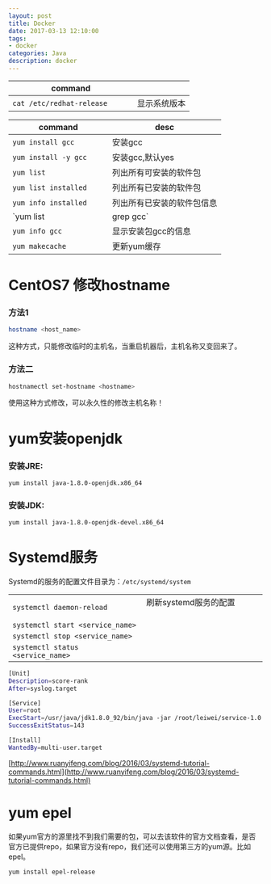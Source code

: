 ```yaml
---
layout: post
title: Docker
date: 2017-03-13 12:10:00
tags:
- docker
categories: Java
description: docker
---
```


|               command                |                              |
| ------------------------------------ | ---------------------------- |
| `cat /etc/redhat-release`            | 显示系统版本                   |


|             command          |               desc             |
| ---------------------------- | ------------------------------ |
| `yum install gcc`            | 安装gcc                        |
| `yum install -y gcc`         | 安装gcc,默认yes                 |
| `yum list`                   | 列出所有可安装的软件包            |
| `yum list installed`         | 列出所有已安装的软件包            |
| `yum info installed`         | 列出所有已安装的软件包信息         |
| `yum list | grep gcc`        | 搜索可用的gcc包                 |
| `yum info gcc`               | 显示安装包gcc的信息              |
| `yum makecache`              | 更新yum缓存                     |

# CentOS7 修改hostname

### 方法1
```bash
hostname <host_name>
```
这种方式，只能修改临时的主机名，当重启机器后，主机名称又变回来了。

### 方法二
```bash
hostnamectl set-hostname <hostname>
```
使用这种方式修改，可以永久性的修改主机名称！


# yum安装openjdk
### 安装JRE:
```bash
yum install java-1.8.0-openjdk.x86_64
```
### 安装JDK:
```bash
yum install java-1.8.0-openjdk-devel.x86_64
```



# Systemd服务
Systemd的服务的配置文件目录为：`/etc/systemd/system`    

|                                         |                                  |
| --------------------------------------- | -------------------------------- |
| `systemctl daemon-reload`               | 刷新systemd服务的配置              |
| `systemctl start <service_name>`        |                                  |
| `systemctl stop <service_name>`         |                                  |
| `systemctl status <service_name>`       |                                  |


```bash
[Unit]
Description=score-rank
After=syslog.target

[Service]
User=root
ExecStart=/usr/java/jdk1.8.0_92/bin/java -jar /root/leiwei/service-1.0.jar
SuccessExitStatus=143

[Install]
WantedBy=multi-user.target
```

[http://www.ruanyifeng.com/blog/2016/03/systemd-tutorial-commands.html](http://www.ruanyifeng.com/blog/2016/03/systemd-tutorial-commands.html)



# yum epel
如果yum官方的源里找不到我们需要的包，可以去该软件的官方文档查看，是否官方已提供repo，如果官方没有repo，我们还可以使用第三方的yum源。比如epel。
```bash
yum install epel-release
```
